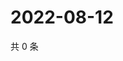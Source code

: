 # 2022-08-12

共 0 条

<!-- BEGIN WEIBO -->
<!-- 最后更新时间 Fri Aug 12 2022 05:15:07 GMT+0800 (China Standard Time) -->

<!-- END WEIBO -->
